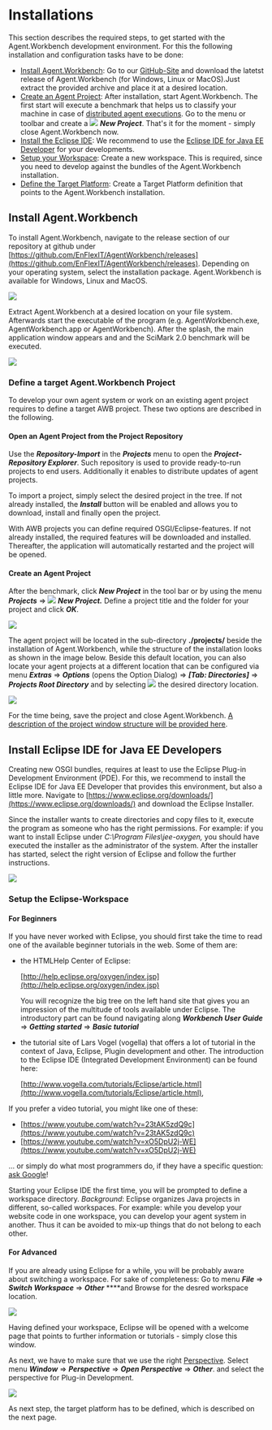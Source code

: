 # Installations

This section describes the required steps, to get started with the Agent.Workbench development environment. For this the following installation and configuration tasks have to be done:

* [Install Agent.Workbench](installations.md#install-agent-workbench): Go to our [GitHub-Site](https://github.com/EnFlexIT/AgentWorkbench/releases) and download the latetst release of Agent.Workbench \(for Windows, Linux or MacOS\).Just extract the provided archive and place it at a desired location.
* [Create an Agent Project](installations.md#create-an-agent-project): After installation, start Agent.Workbench. The first start will execute a benchmark that helps us to classify your machine in case of [distributed agent executions](../distributed-application.md). Go to the menu or toolbar and create a ![](../../.gitbook/assets/mbnew%20%281%29.png) _**New Project**_. That's it for the moment - simply close Agent.Workbench now.
* [Install the Eclipse IDE](installations.md#install-eclipse-ide): We recommend to use the [Eclipse IDE for Java EE Developer](https://www.eclipse.org/downloads/) for your developments.
* [Setup your Workspace](installations.md#setup-the-eclipse-workspace): Create a new workspace. This is required, since you need to develop against the bundles of the Agent.Workbench installation.
* [Define the Target Platform](installations.md#define-the-target-platform-for-agent-developments): Create a Target Platform definition that points to the Agent.Workbench installation.

## Install Agent.Workbench

To install Agent.Workbench, navigate to the release section of our repository at github under [https://github.com/EnFlexIT/AgentWorkbench/releases](https://github.com/EnFlexIT/AgentWorkbench/releases). Depending on your operating system, select the installation package. Agent.Workbench is available for Windows, Linux and MacOS.

![](../../.gitbook/assets/01_workbench-releases.png)

Extract Agent.Workbench at a desired location on your file system. Afterwards start the executable of the program \(e.g. AgentWorkbench.exe, AgentWorkbench.app or AgentWorkbench\). After the splash, the main application window appears and and the SciMark 2.0 benchmark will be executed.

![](../../.gitbook/assets/02_benchmarkwindow.png)

### Define a target Agent.Workbench Project

To develop your own agent system or work on an existing agent project requires to define a target AWB project. These two options are described in the following.

#### Open an Agent Project from the Project Repository

Use the _**Repository-Import**_ in the _**Projects**_ menu to open the _**Project-Repository Explorer**_.  Such repository is used to provide ready-to-run projects to end users. Additionally it enables to distribute updates of agent projects. 

To import a project, simply select the desired project in the tree. If not already installed, the _**Install**_ button will be enabled and allows you to download, install and finally open the project. 

With AWB projects you can define required OSGI/Eclipse-features. If not already installed, the required features will be downloaded and installed. Thereafter, the application will automatically restarted and the project will be opened.    

#### Create an Agent Project

After the benchmark, click _**New Project**_ in the tool bar or by using the menu _**Projects**_ =&gt; ![](../../.gitbook/assets/mbnew.png) _**New Project.**_ Define a project title and the folder for your project and click _**OK**_.

![](../../.gitbook/assets/03_createnewproject.png)

The agent project will be located in the sub-directory **./projects/** beside the installation of Agent.Workbench, while the structure of the installation looks as shown in the image below. Beside this default location, you can also locate your agent projects at a different location that can be configured via menu _**Extras**_ =&gt; _**Options**_ \(opens the Option Dialog\) =&gt; _**\[Tab: Directories\]**_ =&gt; _**Projects Root Directory**_ and by selecting ![](../../.gitbook/assets/mbopen.png) the desired directory location.

![](../../.gitbook/assets/04_installationstructure.png)

For the time being, save the project and close Agent.Workbench. [A description of the project window structure will be provided here]().

## Install Eclipse IDE for Java EE Developers <a id="install-eclipse-ide"></a>

Creating new OSGI bundles, requires at least to use the Eclipse Plug-in Development Environment \(PDE\). For this, we recommend to install the Eclipse IDE for Java EE Developer that provides this environment, but also a little more. Navigate to [https://www.eclipse.org/downloads/](https://www.eclipse.org/downloads/) and download the Eclipse Installer.

Since the installer wants to create directories and copy files to it, execute the program as someone who has the right permissions. For example: if you want to install Eclipse under _C:\Program Files\jee-oxygen,_ you should have executed the installer as the administrator of the system. After the installer has started, select the right version of Eclipse and follow the further instructions.

![](../../.gitbook/assets/05_eclipseinstaller.png)

### Setup the Eclipse-Workspace

#### For Beginners

If you have never worked with Eclipse, you should first take the time to read one of the available beginner tutorials in the web. Some of them are:

* the HTMLHelp Center of Eclipse: 

  [http://help.eclipse.org/oxygen/index.jsp](http://help.eclipse.org/oxygen/index.jsp)

  You will recognize the big tree on the left hand site that gives you an impression of the multitude of tools available under Eclipse. The introductory part can be found navigating along _**Workbench User Guide**_ =&gt; _**Getting started**_ =&gt; _**Basic tutorial**_

* the tutorial site of Lars Vogel \(vogella\) that offers a lot of tutorial in the context of Java, Eclipse, Plugin development and other. The introduction to the Eclipse IDE \(Integrated Development Environment\) can be found here:

  [http://www.vogella.com/tutorials/Eclipse/article.html](http://www.vogella.com/tutorials/Eclipse/article.html), 

If you prefer a video tutorial, you might like one of these:

* [https://www.youtube.com/watch?v=23tAK5zdQ9c](https://www.youtube.com/watch?v=23tAK5zdQ9c)
* [https://www.youtube.com/watch?v=xO5DpU2j-WE](https://www.youtube.com/watch?v=xO5DpU2j-WE)

... or simply do what most programmers do, if they have a specific question: [ask Google](http://lmgtfy.com/?q=Eclipse+beginner+tutorial)!

Starting your Eclipse IDE the first time, you will be prompted to define a workspace directory. _Background_: Eclipse organizes Java projects in different, so-called workspaces. For example: while you develop your website code in one workspace, you can develop your agent system in another. Thus it can be avoided to mix-up things that do not belong to each other.

#### For Advanced

If you are already using Eclipse for a while, you will be probably aware about switching a workspace. For sake of completeness: Go to menu _**File**_ =&gt; _**Switch Workspace**_ =&gt; _**Other**_ ****and Browse for the desred workspace location.

![](../../.gitbook/assets/06_eclipse_switchworkspace.png)

Having defined your workspace, Eclipse will be opened with a welcome page that points to further information or tutorials - simply close this window.

As next, we have to make sure that we use the right [Perspective](https://www.tutorialspoint.com/eclipse/eclipse_perspectives.htm). Select menu _**Window**_ =&gt; _**Perspective**_ =&gt; _**Open Perspective**_ =&gt; _**Other**_. and select the perspective for Plug-in Development.

![](../../.gitbook/assets/07_selectplug-inperspective.png)

As next step, the target platform has to be defined, which is described on the next page.

